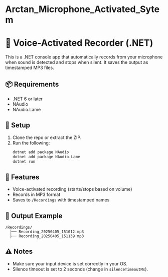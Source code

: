 # Arctan_Microphone_Activated_Sytem


# 🎤 Voice-Activated Recorder (.NET)

This is a .NET console app that automatically records from your microphone when sound is detected and stops when silent. It saves the output as timestamped MP3 files.

## 📦 Requirements

- .NET 6 or later
- NAudio
- NAudio.Lame

## 🔧 Setup

1. Clone the repo or extract the ZIP.
2. Run the following:
   ```bash
   dotnet add package NAudio
   dotnet add package NAudio.Lame
   dotnet run
   ```

## 🎯 Features

- Voice-activated recording (starts/stops based on volume)
- Records in MP3 format
- Saves to `/Recordings` with timestamped names

## 📁 Output Example

```
/Recordings/
  ├── Recording_20250405_151012.mp3
  ├── Recording_20250405_151139.mp3
```

## ⚠️ Notes

- Make sure your input device is set correctly in your OS.
- Silence timeout is set to 2 seconds (change in `silenceTimeoutMs`).
